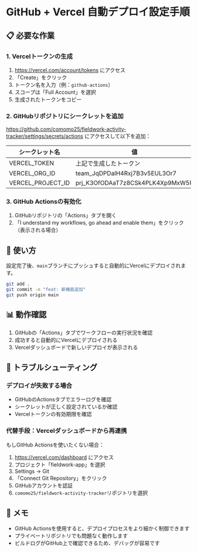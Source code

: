 # GitHub + Vercel 自動デプロイ設定手順

## 📋 必要な作業

### 1. Vercelトークンの生成
1. https://vercel.com/account/tokens にアクセス
2. 「Create」をクリック
3. トークン名を入力（例：`github-actions`）
4. スコープは「Full Account」を選択
5. 生成されたトークンをコピー

### 2. GitHubリポジトリにシークレットを追加
https://github.com/comomo25/fieldwork-activity-tracker/settings/secrets/actions にアクセスして以下を追加：

| シークレット名 | 値 |
|--------------|---|
| VERCEL_TOKEN | 上記で生成したトークン |
| VERCEL_ORG_ID | team_JqDPDalH4Rxj7B3v5EUL3Or7 |
| VERCEL_PROJECT_ID | prj_K3OfODAaT7z8CSk4PLK4Xp9MxW5R |

### 3. GitHub Actionsの有効化
1. GitHubリポジトリの「Actions」タブを開く
2. 「I understand my workflows, go ahead and enable them」をクリック（表示される場合）

## 🚀 使い方

設定完了後、`main`ブランチにプッシュすると自動的にVercelにデプロイされます。

```bash
git add .
git commit -m "feat: 新機能追加"
git push origin main
```

## 📊 動作確認

1. GitHubの「Actions」タブでワークフローの実行状況を確認
2. 成功すると自動的にVercelにデプロイされる
3. Vercelダッシュボードで新しいデプロイが表示される

## 🔧 トラブルシューティング

### デプロイが失敗する場合
- GitHubのActionsタブでエラーログを確認
- シークレットが正しく設定されているか確認
- Vercelトークンの有効期限を確認

### 代替手段：Vercelダッシュボードから再連携

もしGitHub Actionsを使いたくない場合：

1. https://vercel.com/dashboard にアクセス
2. プロジェクト「fieldwork-app」を選択
3. Settings → Git
4. 「Connect Git Repository」をクリック
5. GitHubアカウントを認証
6. `comomo25/fieldwork-activity-tracker`リポジトリを選択

## 📝 メモ

- GitHub Actionsを使用すると、デプロイプロセスをより細かく制御できます
- プライベートリポジトリでも問題なく動作します
- ビルドログがGitHub上で確認できるため、デバッグが容易です